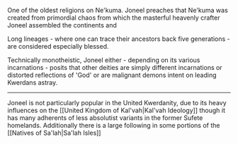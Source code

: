One of the oldest religions on Ne'kuma. Joneel preaches that Ne'kuma was created from primordial chaos from which the masterful heavenly crafter Joneel assembled the continents and 

Long lineages - where one can trace their ancestors back five generations - are considered especially blessed.

Technically monotheistic, Joneel either - depending on its various incarnations - posits that other deities are simply different incarnations or distorted reflections of 'God' or are malignant demons intent on leading Kwerdans astray.

***
Joneel is not particularly popular in the United Kwerdanity, due to its heavy influences on the [[United Kingdom of Kal'vah|Kal'vah Ideology]] though it has many adherents of less absolutist variants in the former Sufete homelands. Additionally there is a large following in some portions of the [[Natives of Sa'lah|Sa'lah Isles]]